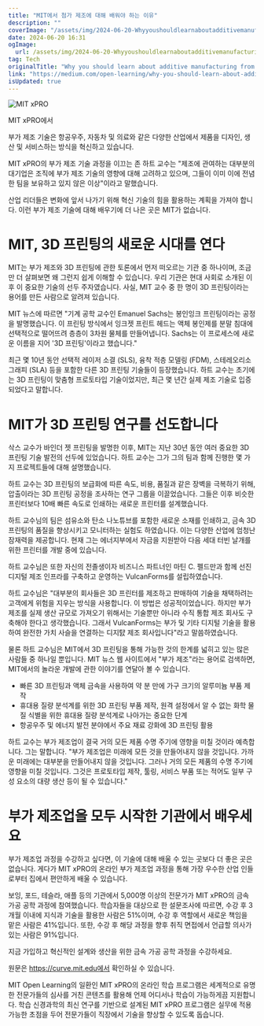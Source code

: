 ```yaml
---
title: "MIT에서 첨가 제조에 대해 배워야 하는 이유"
description: ""
coverImage: "/assets/img/2024-06-20-WhyyoushouldlearnaboutadditivemanufacturingfromMIT_0.png"
date: 2024-06-20 16:31
ogImage:
  url: /assets/img/2024-06-20-WhyyoushouldlearnaboutadditivemanufacturingfromMIT_0.png
tag: Tech
originalTitle: "Why you should learn about additive manufacturing from MIT"
link: "https://medium.com/open-learning/why-you-should-learn-about-additive-manufacturing-from-mit-487aebb182ac"
isUpdated: true
---
```


![MIT xPRO](/assets/img/2024-06-20-WhyyoushouldlearnaboutadditivemanufacturingfromMIT_0.png)

MIT xPRO에서

부가 제조 기술은 항공우주, 자동차 및 의료와 같은 다양한 산업에서 제품을 디자인, 생산 및 서비스하는 방식을 혁신하고 있습니다.

MIT xPRO의 부가 제조 기술 과정을 이끄는 존 하트 교수는 "제조에 관여하는 대부분의 대기업은 조직에 부가 제조 기술의 영향에 대해 고려하고 있으며, 그들이 이미 이에 전념한 팀을 보유하고 있지 않은 이상"이라고 말했습니다.

<div class="content-ad"></div>

산업 리더들은 변화에 앞서 나가기 위해 혁신 기술의 힘을 활용하는 계획을 가져야 합니다. 이런 부가 제조 기술에 대해 배우기에 더 나은 곳은 MIT가 없습니다.

# MIT, 3D 프린팅의 새로운 시대를 연다

MIT는 부가 제조와 3D 프린팅에 관한 토론에서 먼저 떠오르는 기관 중 하나이며, 조금만 더 살펴보면 왜 그런지 쉽게 이해할 수 있습니다. 우리 기관은 현대 사회로 소개된 이후 이 중요한 기술의 선두 주자였습니다. 사실, MIT 교수 중 한 명이 3D 프린팅이라는 용어를 만든 사람으로 알려져 있습니다.

MIT 뉴스에 따르면 "기계 공학 교수인 Emanuel Sachs는 봉인잉크 프린팅이라는 공정을 발명했습니다. 이 프린팅 방식에서 잉크젯 프린트 헤드는 액체 봉인제를 분말 침대에 선택적으로 떨어뜨려 층층이 3차원 물체를 만들어냅니다. Sachs는 이 프로세스에 새로운 이름을 지어 '3D 프린팅'이라고 했습니다."

<div class="content-ad"></div>

최근 몇 10년 동안 선택적 레이저 소결 (SLS), 융착 적층 모델링 (FDM), 스테레오리소그래피 (SLA) 등을 포함한 다른 3D 프린팅 기술들이 등장했습니다. 하트 교수는 초기에는 3D 프린팅이 맞춤형 프로토타입 기술이었지만, 최근 몇 년간 실제 제조 기술로 입증되었다고 말합니다.

# MIT가 3D 프린팅 연구를 선도합니다

삭스 교수가 바인더 젯 프린팅을 발명한 이후, MIT는 지난 30년 동안 여러 중요한 3D 프린팅 기술 발전의 선두에 있었습니다. 하트 교수는 그가 그의 팀과 함께 진행한 몇 가지 프로젝트들에 대해 설명했습니다.

하트 교수는 3D 프린팅의 보급화에 따른 속도, 비용, 품질과 같은 장벽을 극복하기 위해, 압출이라는 3D 프린팅 공정을 조사하는 연구 그룹을 이끌었습니다. 그들은 이후 비슷한 프린터보다 10배 빠른 속도로 인쇄하는 새로운 프린터를 설계했습니다.

<div class="content-ad"></div>

하트 교수님의 팀은 섬유소와 탄소 나노튜브를 포함한 새로운 소재를 인쇄하고, 금속 3D 프린팅의 품질을 향상시키고 모니터하는 실험도 하였습니다. 이는 다양한 산업에 엄청난 잠재력을 제공합니다. 현재 그는 에너지부에서 자금을 지원받아 다음 세대 터빈 날개를 위한 프린터를 개발 중에 있습니다.

하트 교수님은 또한 자신의 전졸생이자 비즈니스 파트너인 마틴 C. 펠드만과 함께 선진 디지털 제조 인프라를 구축하고 운영하는 VulcanForms를 설립하였습니다.

하트 교수님은 "대부분의 회사들은 3D 프린터를 제조하고 판매하여 기술을 채택하려는 고객에게 위험을 지우는 방식을 사용합니다. 이 방법은 성공적이었습니다. 하지만 부가 제조를 실제 생산 규모로 가져오기 위해서는 기술뿐만 아니라 수직 통합 제조 회사도 구축해야 한다고 생각했습니다. 그래서 VulcanForms는 부가 및 기타 디지털 기술을 활용하여 완전한 가치 사슬을 연결하는 디지턄 제조 회사입니다"라고 말씀하였습니다.

물론 하트 교수님은 MIT에서 3D 프린팅을 통해 가능한 것의 한계를 넓히고 있는 많은 사람들 중 하나일 뿐입니다. MIT 뉴스 웹 사이트에서 "부가 제조"라는 용어로 검색하면, MIT에서의 놀라운 개발에 관한 이야기를 연달아 볼 수 있습니다.

<div class="content-ad"></div>

- 빠른 3D 프린팅과 액체 금속을 사용하여 약 분 만에 가구 크기의 알루미늄 부품 제작
- 휴대용 질량 분석계를 위한 3D 프린팅 부품 제작, 원격 설정에서 알 수 없는 화학 물질 식별을 위한 휴대용 질량 분석계로 나아가는 중요한 단계
- 항공우주 및 에너지 발전 분야에서 주요 재료 강화에 3D 프린팅 활용

하트 교수는 부가 제조업이 결국 거의 모든 제품 수명 주기에 영향을 미칠 것이라 예측합니다. 그는 말합니다. "부가 제조업은 미래에 모든 것을 만들어내지 않을 것입니다. 가까운 미래에는 대부분을 만들어내지 않을 것입니다. 그러나 거의 모든 제품의 수명 주기에 영향을 미칠 것입니다. 그것은 프로토타입 제작, 툴링, 서비스 부품 또는 적어도 일부 구성 요소의 대량 생산 등이 될 수 있습니다."

# 부가 제조업을 모두 시작한 기관에서 배우세요

부가 제조업 과정을 수강하고 싶다면, 이 기술에 대해 배울 수 있는 곳보다 더 좋은 곳은 없습니다. 게다가 MIT xPRO의 온라인 부가 제조업 과정을 통해 가장 우수한 산업 인들로부터 집에서 편안하게 배울 수 있습니다.

<div class="content-ad"></div>

보잉, 포드, 테슬라, 애플 등의 기관에서 5,000명 이상의 전문가가 MIT xPRO의 금속 가공 공학 과정에 참여했습니다. 학습자들을 대상으로 한 설문조사에 따르면, 수강 후 3개월 이내에 지식과 기술을 활용한 사람은 51%이며, 수강 후 역할에서 새로운 책임을 맡은 사람은 41%입니다. 또한, 수강 후 해당 과정을 향후 취직 면접에서 언급할 의사가 있는 사람은 91%입니다.

지금 가입하고 혁신적인 설계와 생산을 위한 금속 가공 공학 과정을 수강하세요.

원문은 https://curve.mit.edu에서 확인하실 수 있습니다.

MIT Open Learning의 일환인 MIT xPRO의 온라인 학습 프로그램은 세계적으로 유명한 전문가들의 심사를 거친 콘텐츠를 활용해 언제 어디서나 학습이 가능하게끔 지원합니다. 학습 신경과학의 최신 연구를 기반으로 설계된 MIT xPRO 프로그램은 실무에 적용 가능한 초점을 두어 전문가들이 직장에서 기술을 향상할 수 있도록 돕습니다.
